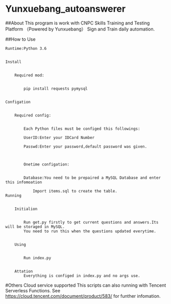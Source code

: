 # Yunxuebang_autoanswerer


##About
	This program is work with CNPC Skills Training and Testing Platform （Powered by Yunxuebang）
	Sign and Train daily automation.
	
	
##How to Use


	Runtime:Python 3.6
	
	
	Install
	
	
		Required mod:
		
		
			pip install requests pymysql
			
			
	Configation
	
	
		Required config:
		
		
			Each Python files must be configed this followings:
			
			UserID:Enter your IDCard Number
			
			Passwd:Enter your password,default password was given.
			
			
			
			Onetime configation:
			
			
			Database:You need to be prepaired a MySQL Database and enter this infomoation
			
				Import items.sql to create the table.
	Running
	
	
		Initialion
		
		
			Run get.py firstly to get current questions and answers.Its will be storaged in MySQL.
			You need to run this when the questions updated everytime.
			
			
		Using
		
		
			Run index.py
			
			
		Attation
			Everything is configed in index.py and no args use.
			
#Others
	Cloud service supported
		This scripts can also running with Tencent Serverless Functions. 
		See https://cloud.tencent.com/document/product/583/ for funther infomation.
		
			
